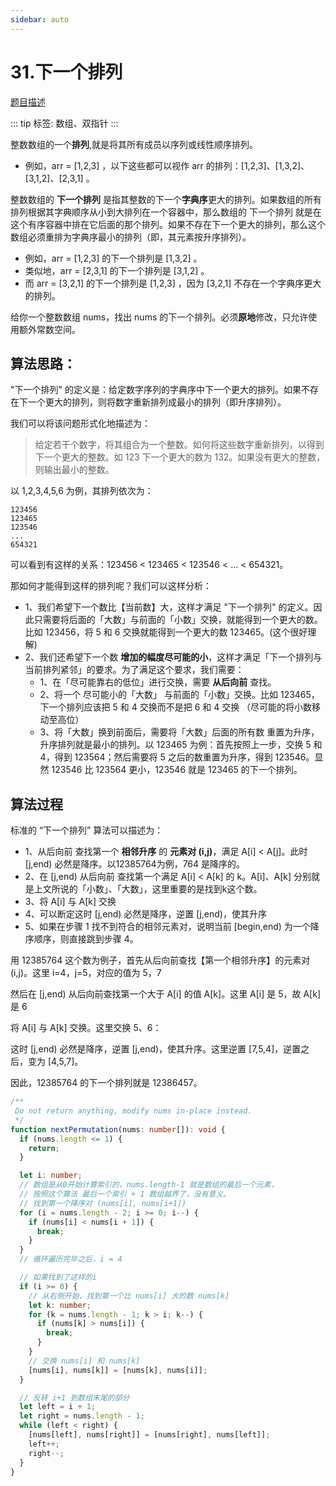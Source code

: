 ```yaml
---
sidebar: auto
---
```


# 31.下一个排列
[题目描述](https://leetcode.cn/problems/next-permutation/)

::: tip
标签: 数组、双指针
:::

整数数组的一个**排列**,就是将其所有成员以序列或线性顺序排列。
- 例如，arr = [1,2,3] ，以下这些都可以视作 arr 的排列：[1,2,3]、[1,3,2]、[3,1,2]、[2,3,1] 。

整数数组的 **下一个排列** 是指其整数的下一个**字典序**更大的排列。如果数组的所有排列根据其字典顺序从小到大排列在一个容器中，那么数组的 下一个排列 就是在这个有序容器中排在它后面的那个排列。如果不存在下一个更大的排列，那么这个数组必须重排为字典序最小的排列（即，其元素按升序排列）。

- 例如，arr = [1,2,3] 的下一个排列是 [1,3,2] 。
- 类似地，arr = [2,3,1] 的下一个排列是 [3,1,2] 。
- 而 arr = [3,2,1] 的下一个排列是 [1,2,3] ，因为 [3,2,1] 不存在一个字典序更大的排列。

给你一个整数数组 nums，找出 nums 的下一个排列。必须**原地**修改，只允许使用额外常数空间。

## 算法思路：
"下一个排列" 的定义是：给定数字序列的字典序中下一个更大的排列。如果不存在下一个更大的排列，则将数字重新排列成最小的排列（即升序排列）。

我们可以将该问题形式化地描述为：
> 给定若干个数字，将其组合为一个整数。如何将这些数字重新排列，以得到下一个更大的整数。如 123 下一个更大的数为 132。如果没有更大的整数，则输出最小的整数。

以 1,2,3,4,5,6 为例，其排列依次为：

```
123456
123465
123546
...
654321
```

可以看到有这样的关系：123456 < 123465 < 123546 < ... < 654321。

那如何才能得到这样的排列呢？我们可以这样分析：

- 1、我们希望下一个数比【当前数】大，这样才满足 "下一个排列" 的定义。因此只需要将后面的「大数」与前面的「小数」交换，就能得到一个更大的数。比如 123456，将 5 和 6 交换就能得到一个更大的数 123465。(这个很好理解)
- 2、我们还希望下一个数 **增加的幅度尽可能的小**，这样才满足「下一个排列与当前排列紧邻」的要求。为了满足这个要求，我们需要：
  - 1、在「尽可能靠右的低位」进行交换，需要 **从后向前** 查找。
  - 2、将一个 尽可能小的「大数」 与前面的「小数」交换。比如 123465，下一个排列应该把 5 和 4 交换而不是把 6 和 4 交换 （尽可能的将小数移动至高位）
  - 3、将「大数」换到前面后，需要将「大数」后面的所有数 重置为升序，升序排列就是最小的排列。以 123465 为例：首先按照上一步，交换 5 和 4，得到 123564；然后需要将 5 之后的数重置为升序，得到 123546。显然 123546 比 123564 更小，123546 就是 123465 的下一个排列。

## 算法过程
标准的 “下一个排列” 算法可以描述为：
- 1、从后向前 查找第一个 **相邻升序** 的 **元素对 (i,j)**，满足 A[i] < A[j]。此时 [j,end) 必然是降序。以12385764为例，764 是降序的。 
- 2、在 [j,end) 从后向前 查找第一个满足 A[i] < A[k] 的 k。A[i]、A[k] 分别就是上文所说的「小数」、「大数」，这里重要的是找到k这个数。
- 3、将 A[i] 与 A[k] 交换
- 4、可以断定这时 [j,end) 必然是降序，逆置 [j,end)，使其升序
- 5、如果在步骤 1 找不到符合的相邻元素对，说明当前 [begin,end) 为一个降序顺序，则直接跳到步骤 4。

用 12385764 这个数为例子，首先从后向前查找【第一个相邻升序】的元素对 (i,j)。这里 i=4，j=5，对应的值为 5，7

然后在 [j,end) 从后向前查找第一个大于 A[i] 的值 A[k]。这里 A[i] 是 5，故 A[k] 是 6

将 A[i] 与 A[k] 交换。这里交换 5、6：

这时 [j,end) 必然是降序，逆置 [j,end)，使其升序。这里逆置 [7,5,4]，逆置之后，变为 [4,5,7]。

因此，12385764 的下一个排列就是 12386457。


```ts
/**
 Do not return anything, modify nums in-place instead.
 */
function nextPermutation(nums: number[]): void {
  if (nums.length <= 1) {
    return;
  }

  let i: number;
  // 数组是从0开始计算索引的，nums.length-1 就是数组的最后一个元素，
  // 按照这个算法 最后一个索引 + 1 数组越界了，没有意义。
  // 找到第一个降序对 (nums[i], nums[i+1])
  for (i = nums.length - 2; i >= 0; i--) {
    if (nums[i] < nums[i + 1]) {
      break;
    }
  }
  // 循环遍历完毕之后，i = 4

  // 如果找到了这样的i
  if (i >= 0) {
    // 从右侧开始，找到第一个比 nums[i] 大的数 nums[k]
    let k: number;
    for (k = nums.length - 1; k > i; k--) {
      if (nums[k] > nums[i]) {
        break;
      }
    }
    // 交换 nums[i] 和 nums[k]
    [nums[i], nums[k]] = [nums[k], nums[i]];
  }

  // 反转 i+1 到数组末尾的部分
  let left = i + 1;
  let right = nums.length - 1;
  while (left < right) {
    [nums[left], nums[right]] = [nums[right], nums[left]];
    left++;
    right--;
  }
}
```